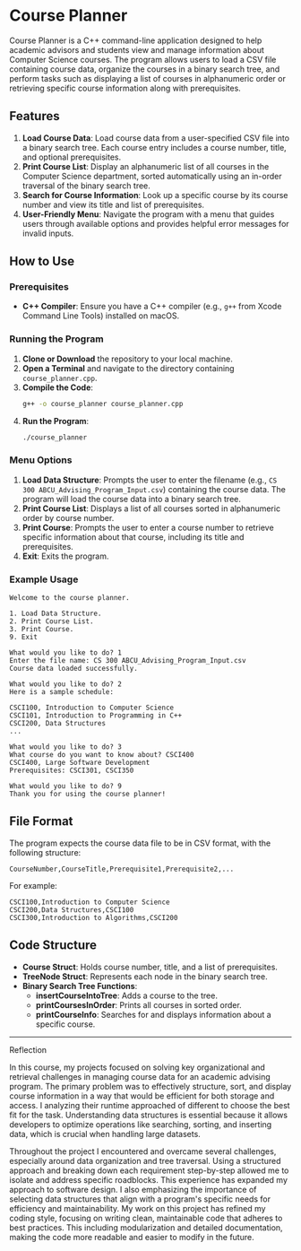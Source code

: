 

# Course Planner

Course Planner is a C++ command-line application designed to help academic advisors and students view and manage information about Computer Science courses. The program allows users to load a CSV file containing course data, organize the courses in a binary search tree, and perform tasks such as displaying a list of courses in alphanumeric order or retrieving specific course information along with prerequisites.

## Features

1. **Load Course Data**: Load course data from a user-specified CSV file into a binary search tree. Each course entry includes a course number, title, and optional prerequisites.
2. **Print Course List**: Display an alphanumeric list of all courses in the Computer Science department, sorted automatically using an in-order traversal of the binary search tree.
3. **Search for Course Information**: Look up a specific course by its course number and view its title and list of prerequisites.
4. **User-Friendly Menu**: Navigate the program with a menu that guides users through available options and provides helpful error messages for invalid inputs.

## How to Use

### Prerequisites
- **C++ Compiler**: Ensure you have a C++ compiler (e.g., `g++` from Xcode Command Line Tools) installed on macOS.

### Running the Program
1. **Clone or Download** the repository to your local machine.
2. **Open a Terminal** and navigate to the directory containing `course_planner.cpp`.
3. **Compile the Code**:
   ```bash
   g++ -o course_planner course_planner.cpp
   ```
4. **Run the Program**:
   ```bash
   ./course_planner
   ```

### Menu Options

1. **Load Data Structure**: Prompts the user to enter the filename (e.g., `CS 300 ABCU_Advising_Program_Input.csv`) containing the course data. The program will load the course data into a binary search tree.
2. **Print Course List**: Displays a list of all courses sorted in alphanumeric order by course number.
3. **Print Course**: Prompts the user to enter a course number to retrieve specific information about that course, including its title and prerequisites.
4. **Exit**: Exits the program.

### Example Usage

```
Welcome to the course planner.

1. Load Data Structure.
2. Print Course List.
3. Print Course.
9. Exit

What would you like to do? 1
Enter the file name: CS 300 ABCU_Advising_Program_Input.csv
Course data loaded successfully.

What would you like to do? 2
Here is a sample schedule:

CSCI100, Introduction to Computer Science
CSCI101, Introduction to Programming in C++
CSCI200, Data Structures
...

What would you like to do? 3
What course do you want to know about? CSCI400
CSCI400, Large Software Development
Prerequisites: CSCI301, CSCI350

What would you like to do? 9
Thank you for using the course planner!
```

## File Format

The program expects the course data file to be in CSV format, with the following structure:
```
CourseNumber,CourseTitle,Prerequisite1,Prerequisite2,...
```
For example:
```
CSCI100,Introduction to Computer Science
CSCI200,Data Structures,CSCI100
CSCI300,Introduction to Algorithms,CSCI200
```

## Code Structure

- **Course Struct**: Holds course number, title, and a list of prerequisites.
- **TreeNode Struct**: Represents each node in the binary search tree.
- **Binary Search Tree Functions**:
  - **insertCourseIntoTree**: Adds a course to the tree.
  - **printCoursesInOrder**: Prints all courses in sorted order.
  - **printCourseInfo**: Searches for and displays information about a specific course.

--------------------------------------------------------------------------------------------
Reflection

In this course, my projects focused on solving key organizational and retrieval challenges in managing course data for an academic advising program. The primary problem was to effectively structure, sort, and display course information in a way that would be efficient for both storage and access. I analyzing their runtime approached of different to choose the best fit for the task. Understanding data structures is essential because it allows developers to optimize operations like searching, sorting, and inserting data, which is crucial when handling large datasets.

Throughout the project I encountered and overcame several challenges, especially around data organization and tree traversal. Using a structured approach and breaking down each requirement step-by-step allowed me to isolate and address specific roadblocks. This experience has expanded my approach to software design. I also emphasizing the importance of selecting data structures that align with a program's specific needs for efficiency and maintainability. My work on this project has refined my coding style, focusing on writing clean, maintainable code that adheres to best practices. This including modularization and detailed documentation, making the code more readable and easier to modify in the future.

